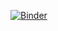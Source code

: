 [![Binder](https://mybinder.org/badge_logo.svg)](https://mybinder.org/v2/gh/YuLe33/Final-Project-df_full_premierleague1/main?filepath=final-project2.ipynb)
